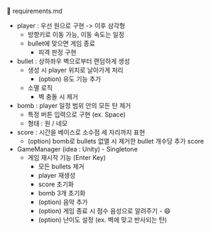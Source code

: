 🚀 requirements.md

- player : 우선 원으로 구현 -> 이후 삼각형
  - 방향키로 이동 가능, 이동 속도는 일정
  - bullet에 맞으면 게임 종료
    - 피격 판정 구현
- bullet : 상하좌우 벽으로부터 랜덤하게 생성
  - 생성 시 player 위치로 날아가게 처리
    - (option) 유도 기능 추가
  - 소멸 로직
    - 벽 충돌 시 제거
- bomb : player 일정 범위 안의 모든 탄 제거
  - 특정 버튼 입력으로 구현 (ex. Space)
  - 형태 : 원 / 네모
- score : 시간을 베이스로 소수점 세 자리까지 표현
  - (option) bomb로 bullets 없앨 시 제거한 bullet 개수당 추가 score
- GameManager (idea : Unity) - Singletone
  - 게임 재시작 기능 (Enter Key)
    - 모든 bullets 제거
    - player 재생성
    - score 초기화
    - bomb 3개 초기화
    - (option) 음악 추가
    - (option) 게임 종료 시 점수 음성으로 알려주기 - 😄
    - (option) 난이도 설정 (ex. 벽에 맞고 반사되는 탄)
